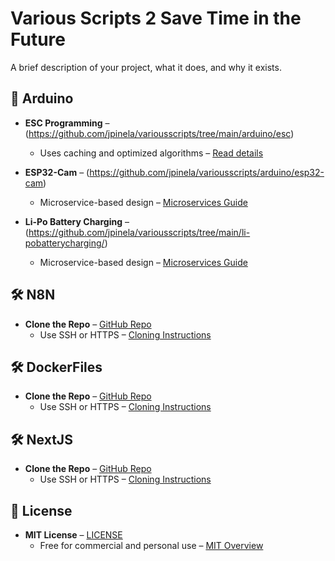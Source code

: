 # Various Scripts 2 Save Time in the Future

A brief description of your project, what it does, and why it exists.

## 🚀 Arduino

- **ESC Programming** – (https://github.com/jpinela/variousscripts/tree/main/arduino/esc)
  - Uses caching and optimized algorithms – [Read details](https://example.com/performance)

- **ESP32-Cam** – (https://github.com/jpinela/variousscripts/arduino/esp32-cam)
  - Microservice-based design – [Microservices Guide](https://example.com/microservices)
 
- **Li-Po Battery Charging** – (https://github.com/jpinela/variousscripts/tree/main/li-pobatterycharging/)
  - Microservice-based design – [Microservices Guide](https://example.com/microservices/)

## 🛠 N8N

- **Clone the Repo** – [GitHub Repo](https://github.com/your-username/your-repo)
  - Use SSH or HTTPS – [Cloning Instructions](https://docs.github.com/en/repositories/creating-and-managing-repositories/cloning-a-repository)

## 🛠 DockerFiles

- **Clone the Repo** – [GitHub Repo](https://github.com/your-username/your-repo)
  - Use SSH or HTTPS – [Cloning Instructions](https://docs.github.com/en/repositories/creating-and-managing-repositories/cloning-a-repository)

## 🛠 NextJS

- **Clone the Repo** – [GitHub Repo](https://github.com/your-username/your-repo)
  - Use SSH or HTTPS – [Cloning Instructions](https://docs.github.com/en/repositories/creating-and-managing-repositories/cloning-a-repository)
 
## 📄 License

- **MIT License** – [LICENSE](./LICENSE)
  - Free for commercial and personal use – [MIT Overview](https://opensource.org/licenses/MIT)
